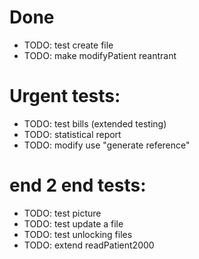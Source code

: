# Done
- TODO: test create file
- TODO: make modifyPatient reantrant

# Urgent tests:
- TODO: test bills (extended testing)
- TODO: statistical report
- TODO: modify use "generate reference"

# end 2 end tests:
- TODO: test picture
- TODO: test update a file
- TODO: test unlocking files
- TODO: extend readPatient2000
